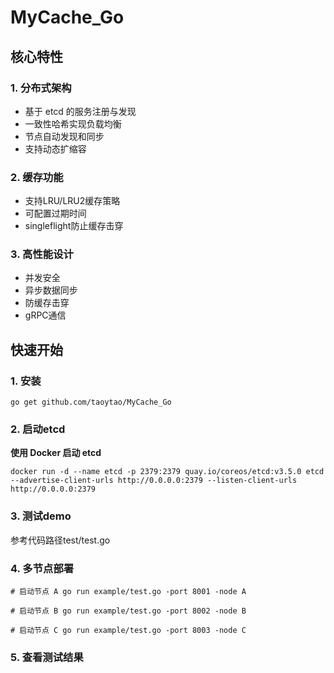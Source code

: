 # MyCache_Go

## 核心特性
### 1. 分布式架构
* 基于 etcd 的服务注册与发现
* 一致性哈希实现负载均衡
* 节点自动发现和同步
* 支持动态扩缩容
  
### 2. 缓存功能
* 支持LRU/LRU2缓存策略
* 可配置过期时间
* singleflight防止缓存击穿

### 3. 高性能设计
* 并发安全
* 异步数据同步
* 防缓存击穿
* gRPC通信

## 快速开始
### 1. 安装
`go get github.com/taoytao/MyCache_Go`

### 2. 启动etcd
**使用 Docker 启动 etcd**  

`docker run -d --name etcd -p 2379:2379 quay.io/coreos/etcd:v3.5.0 etcd --advertise-client-urls http://0.0.0.0:2379 --listen-client-urls http://0.0.0.0:2379`

### 3. 测试demo
参考代码路径test/test.go

### 4. 多节点部署
`# 启动节点 A
go run example/test.go -port 8001 -node A`  

`# 启动节点 B
go run example/test.go -port 8002 -node B`  

`# 启动节点 C
go run example/test.go -port 8003 -node C`  

### 5. 查看测试结果
